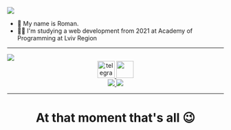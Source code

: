<img src='https://capsule-render.vercel.app/api?type=waving&color=gradient&text=Welcome%20to%20my%20GitHub!%20&height=100&section=header'>

- 👋 My name is Roman.
- 👨‍💻 I'm studying a web development from 2021 at Academy of Programming at Lviv Region
<hr>
<img src='https://capsule-render.vercel.app/api?type=waving&color=gradient&text=↓%20My%20contacts%20↓&height=100'>

<div align="center">
<a href="https://t.me/Romko_228" target="_blank">
     <img src="https://cdn-icons-png.flaticon.com/512/2111/2111646.png" width="40" height="40" alt="telegram group" />
    </a>
    <a href="https://facebook.com/romko_228" target="_blank">
       <img src="https://cdn-icons-png.flaticon.com/512/5968/5968764.png" width="40" height="40" />
       </a>
  <br>
  <a href='mailto:milyanroman833@gmail.com' target="_blank">
 <img src="https://img.shields.io/badge/-milyanroman833@gmail.com-red?style=flat&logo=Gmail&logoColor=white" />
      </a>
       <a href='weixin://dl/chat?wete_73435p' target="_blank">
 <img src="https://img.shields.io/badge/-wete_73435p-green?style=flat&logo=WeChat&logoColor=white" />
      </a>
    </div>
  <hr>
     <h1 align='center'> At that moment that's all 😉 </h1>
